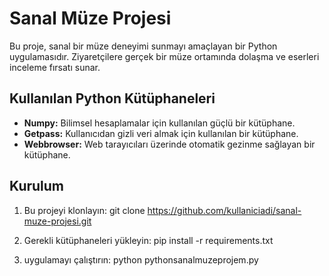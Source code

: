 # Sanal Müze Projesi

Bu proje, sanal bir müze deneyimi sunmayı amaçlayan bir Python uygulamasıdır. Ziyaretçilere gerçek bir müze ortamında dolaşma ve eserleri inceleme fırsatı sunar.

## Kullanılan Python Kütüphaneleri

- **Numpy:** Bilimsel hesaplamalar için kullanılan güçlü bir kütüphane.
- **Getpass:** Kullanıcıdan gizli veri almak için kullanılan bir kütüphane.
- **Webbrowser:** Web tarayıcıları üzerinde otomatik gezinme sağlayan bir kütüphane.

## Kurulum

1. Bu projeyi klonlayın: git clone https://github.com/kullaniciadi/sanal-muze-projesi.git

2. Gerekli kütüphaneleri yükleyin: pip install -r requirements.txt

3. uygulamayı çalıştırın: python pythonsanalmuzeprojem.py
